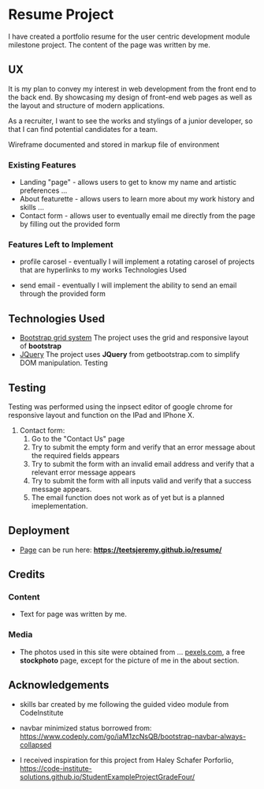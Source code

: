 # Resume Project

I have created a portfolio resume for the user centric development module milestone project. The content of the page was written by me.

## UX
It is my plan to convey my interest in web development from the front end to the back end. By showcasing my design of front-end web pages as well as the layout and structure of modern applications.

As a recruiter, I want to see the works and stylings of a junior developer, so that I can find potential candidates for a team.

Wireframe documented and stored in markup file of environment

### Existing Features
- Landing "page" - allows users to get to know my name and artistic preferences
...
- About featurette - allows users to learn more about my work history and skills
...
- Contact form - allows user to eventually email me directly from the page by filling out the provided form

### Features Left to Implement
- profile carosel - eventually I will implement a rotating carosel of projects that are hyperlinks to my works
Technologies Used

- send email - eventually I will implement the ability to send an email through the provided form

## Technologies Used
- [Bootstrap grid system](https://getbootstrap.com)
The project uses the grid and responsive layout of **bootstrap** 
- [JQuery](https://jquery.com)
The project uses **JQuery** from getbootstrap.com to simplify DOM manipulation.
Testing

## Testing
Testing was performed using the inpsect editor of google chrome for responsive layout and function on the IPad and IPhone X.

1. Contact form:
    1. Go to the "Contact Us" page
    2. Try to submit the empty form and verify that an error message about the required fields appears
    3. Try to submit the form with an invalid email address and verify that a relevant error message appears
    4. Try to submit the form with all inputs valid and verify that a success message appears.
    5. The email function does not work as of yet but is a planned imeplementation.

## Deployment

- [Page](https://teetsjeremy.github.io/resume/) can be run here: **https://teetsjeremy.github.io/resume/**

## Credits

### Content
- Text for page was written by me.

### Media
- The photos used in this site were obtained from ...
[pexels.com](https://pexels.com), a free **stockphoto** page, except for the picture of me in the about section.

## Acknowledgements

- skills bar created by me following the guided video module from CodeInstitute

- navbar minimized status borrowed from:
    https://www.codeply.com/go/iaM1zcNsQB/bootstrap-navbar-always-collapsed
    
- I received inspiration for this project from Haley Schafer Porforlio, https://code-institute-solutions.github.io/StudentExampleProjectGradeFour/
